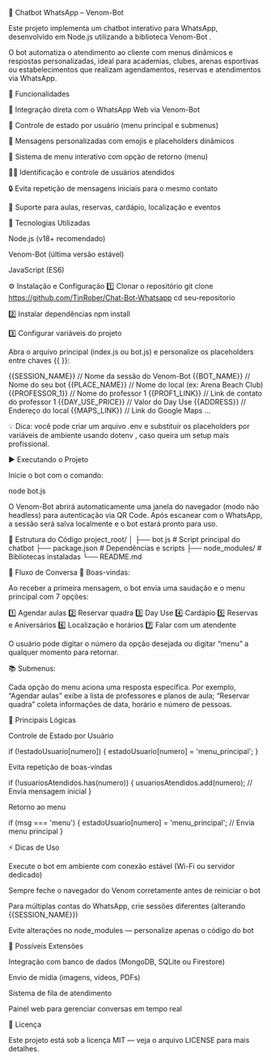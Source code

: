 🤖 Chatbot WhatsApp – Venom-Bot

Este projeto implementa um chatbot interativo para WhatsApp, desenvolvido em Node.js utilizando a biblioteca Venom-Bot
.

O bot automatiza o atendimento ao cliente com menus dinâmicos e respostas personalizadas, ideal para academias, clubes, arenas esportivas ou estabelecimentos que realizam agendamentos, reservas e atendimentos via WhatsApp.

🚀 Funcionalidades

📱 Integração direta com o WhatsApp Web via Venom-Bot

🧠 Controle de estado por usuário (menu principal e submenus)

💬 Mensagens personalizadas com emojis e placeholders dinâmicos

🔁 Sistema de menu interativo com opção de retorno (menu)

🧍‍♂️ Identificação e controle de usuários atendidos

🔒 Evita repetição de mensagens iniciais para o mesmo contato

🧩 Suporte para aulas, reservas, cardápio, localização e eventos

🧰 Tecnologias Utilizadas

Node.js (v18+ recomendado)

Venom-Bot (última versão estável)

JavaScript (ES6)

⚙️ Instalação e Configuração
1️⃣ Clonar o repositório
git clone https://github.com/TinRober/Chat-Bot-Whatsapp
cd seu-repositorio

2️⃣ Instalar dependências
npm install

3️⃣ Configurar variáveis do projeto

Abra o arquivo principal (index.js ou bot.js) e personalize os placeholders entre chaves {{ }}:

{{SESSION_NAME}}        // Nome da sessão do Venom-Bot
{{BOT_NAME}}            // Nome do seu bot
{{PLACE_NAME}}          // Nome do local (ex: Arena Beach Club)
{{PROFESSOR_1}}         // Nome do professor 1
{{PROF1_LINK}}          // Link de contato do professor 1
{{DAY_USE_PRICE}}       // Valor do Day Use
{{ADDRESS}}             // Endereço do local
{{MAPS_LINK}}           // Link do Google Maps
...


💡 Dica: você pode criar um arquivo .env e substituir os placeholders por variáveis de ambiente usando dotenv
, caso queira um setup mais profissional.

▶️ Executando o Projeto

Inicie o bot com o comando:

node bot.js


O Venom-Bot abrirá automaticamente uma janela do navegador (modo não headless) para autenticação via QR Code.
Após escanear com o WhatsApp, a sessão será salva localmente e o bot estará pronto para uso.

🧭 Estrutura do Código
project_root/
│
├── bot.js                # Script principal do chatbot
├── package.json          # Dependências e scripts
├── node_modules/         # Bibliotecas instaladas
└── README.md

💬 Fluxo de Conversa
🏁 Boas-vindas:

Ao receber a primeira mensagem, o bot envia uma saudação e o menu principal com 7 opções:

1️⃣ Agendar aulas
2️⃣ Reservar quadra
3️⃣ Day Use
4️⃣ Cardápio
5️⃣ Reservas e Aniversários
6️⃣ Localização e horários
7️⃣ Falar com um atendente

O usuário pode digitar o número da opção desejada ou digitar “menu” a qualquer momento para retornar.

📚 Submenus:

Cada opção do menu aciona uma resposta específica.
Por exemplo, “Agendar aulas” exibe a lista de professores e planos de aula; “Reservar quadra” coleta informações de data, horário e número de pessoas.

🧩 Principais Lógicas

Controle de Estado por Usuário

if (!estadoUsuario[numero]) {
  estadoUsuario[numero] = 'menu_principal';
}


Evita repetição de boas-vindas

if (!usuariosAtendidos.has(numero)) {
  usuariosAtendidos.add(numero);
  // Envia mensagem inicial
}


Retorno ao menu

if (msg === 'menu') {
  estadoUsuario[numero] = 'menu_principal';
  // Envia menu principal
}

⚡ Dicas de Uso

Execute o bot em ambiente com conexão estável (Wi-Fi ou servidor dedicado)

Sempre feche o navegador do Venom corretamente antes de reiniciar o bot

Para múltiplas contas do WhatsApp, crie sessões diferentes (alterando {{SESSION_NAME}})

Evite alterações no node_modules — personalize apenas o código do bot

🧠 Possíveis Extensões

Integração com banco de dados (MongoDB, SQLite ou Firestore)

Envio de mídia (imagens, vídeos, PDFs)

Sistema de fila de atendimento

Painel web para gerenciar conversas em tempo real

📄 Licença

Este projeto está sob a licença MIT — veja o arquivo LICENSE
 para mais detalhes.
